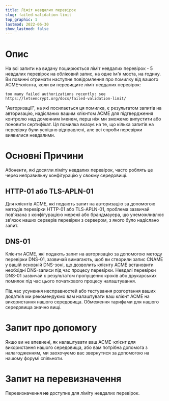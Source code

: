 ```yaml
---
title: Ліміт невдалих перевірок
slug: failed-validation-limit
top_graphic: 1
lastmod: 2022-06-30
show_lastmod: false
---
```



# Опис
На всі запити на видачу поширюється ліміт невдалих перевірок - 5 невдалих перевірок на обліковий запис, на одне ім'я моста, на годину.  Ви повинні отримати наступне повідомлення про помилку від вашого ACME-клієнта, коли ви перевищите ліміт невдалих перевірок:

```
too many failed authorizations recently: see https://letsencrypt.org/docs/failed-validation-limit/
```

"Авторизації", на які посилається ця помилка, є результатом запитів на авторизацію, надісланих вашим клієнтом ACME для підтвердження контролю над доменним іменем, перш ніж ми зможемо випустити або поновити сертифікат. Ця помилка вказує на те, що кілька запитів на перевірку були успішно відправлені, але всі спроби перевірки виявилися невдалими.

# Основні Причини

Абоненти, які досягли ліміту невдалих перевірок, часто роблять це через неправильну конфігурацію у своєму середовищі.

## HTTP-01 або TLS-APLN-01

Для клієнтів ACME, які подають запит на авторизацію за допомогою методів перевірки HTTP-01 або TLS-APLN-01, проблема зазвичай пов'язана з конфігурацією мережі або брандмауера, що унеможливлює зв'язок наших серверів перевірки з сервером, з якого було надіслано запит.

## DNS-01

Клієнти ACME, які подають запит на авторизацію за допомогою методу перевірки DNS-01, зазвичай вимагають, щоб ви створили запис CNAME у вашій основній DNS-зоні, що дозволить клієнту ACME встановити необхідні DNS-записи під час процесу перевірки. Невдалі перевірки DNS-01 зазвичай є результатом пропущених кроків або друкарських помилок під час цього початкового процесу налаштування.

Під час усунення несправностей або тестування розгортання ваших додатків ми рекомендуємо вам налаштувати ваш клієнт ACME на використання нашого середовища.  Обмеження тарифами для нашого середовища значно вищі.

# Запит про допомогу

Якщо ви не впевнені, як налаштувати ваш ACME-клієнт для використання нашого середовища, або вам потрібна допомога з налагодженням, ми заохочуємо вас звернутися за допомогою на нашому форумі спільноти.

# Запит на перевизначення

Перевизначення **не** доступне для ліміту невдалих перевірок.